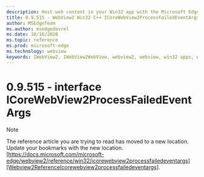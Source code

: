 ```yaml
---
description: Host web content in your Win32 app with the Microsoft Edge WebView2 control
title: 0.9.515 - WebView2 Win32 C++ ICoreWebView2ProcessFailedEventArgs
author: MSEdgeTeam
ms.author: msedgedevrel
ms.date: 10/16/2020
ms.topic: reference
ms.prod: microsoft-edge
ms.technology: webview
keywords: IWebView2, IWebView2WebView, webview2, webview, win32 apps, win32, edge, ICoreWebView2, ICoreWebView2Controller, browser control, edge html
---
```


# 0.9.515 - interface ICoreWebView2ProcessFailedEventArgs 

> [!NOTE]
> The reference article you are trying to read has moved to a new location.  
> Update your bookmarks with the new location.  
> [https://docs.microsoft.com/microsoft-edge/webview2/reference/win32/icorewebview2processfailedeventargs][Webview2ReferenceIcorewebview2processfailedeventargs].  

[Webview2ReferenceIcorewebview2processfailedeventargs]: /microsoft-edge/webview2/reference/win32/icorewebview2processfailedeventargs "interface ICoreWebView2ProcessFailedEventArgs | Microsoft Docs"
